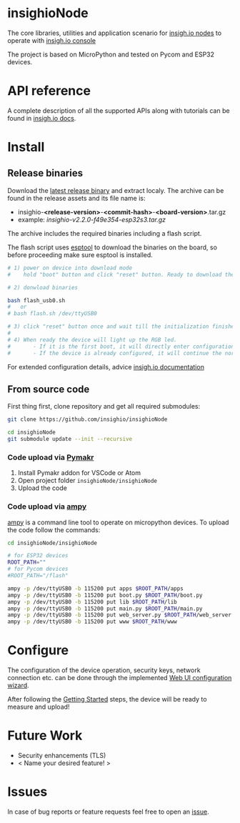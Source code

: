 # insighioNode

The core libraries, utilities and application scenario for [insigh.io nodes](https://insigh.io/iot-nodes/) to operate with [insigh.io console](https://console.insigh.io)

The project is based on MicroPython and tested on Pycom and ESP32 devices.

# API reference

A complete description of all the supported APIs along with tutorials can be found in [insigh.io docs](https://docs.insigh.io).

# Install

## Release binaries

Download the [latest release binary](https://github.com/insighio/insighioNode/releases) and extract localy. 
The archive can be found in the release assets and its file name is:
 * insighio-__\<release-version\>__-__\<commit-hash\>__-__\<board-version\>__.tar.gz
 * example: _insighio-v2.2.0-f49e354-esp32s3.tar.gz_
 
The archive includes the required binaries including a flash script. 

The flash script uses [esptool](https://github.com/espressif/esptool) to download the binaries on the board, so before proceeding make sure esptool is installed.

```bash
# 1) power on device into download mode
#    hold "boot" button and click "reset" button. Ready to download the binary

# 2) donwload binaries

bash flash_usb0.sh
#   or
# bash flash.sh /dev/ttyUSB0

# 3) click "reset" button once and wait till the initialization finishes. 
#
# 4) When ready the device will light up the RGB led. 
#       - If it is the first boot, it will directly enter configuration mode. 
#       - If the device is already configured, it will continue the normal execution circle.

```
For extended configuration details, advice [insigh.io documentation](https://docs.insigh.io/gettingstarted/configuration/)

## From source code
First thing first, clone repository and get all required submodules:

```bash
git clone https://github.com/insighio/insighioNode

cd insighioNode
git submodule update --init --recursive
```

### Code upload via [Pymakr](https://pycom.io/products/supported-networks/pymakr/)

1. Install Pymakr addon for VSCode or Atom
1. Open project folder `insighioNode/insighioNode`
1. Upload the code

### Code upload via [ampy](https://github.com/scientifichackers/ampy)

[ampy](https://github.com/scientifichackers/ampy) is a command line tool to operate on micropython devices. To upload the code follow the commands:

```bash
cd insighioNode/insighioNode

# for ESP32 devices
ROOT_PATH=""
# for Pycom devices
#ROOT_PATH="/flash"

ampy -p /dev/ttyUSB0 -b 115200 put apps $ROOT_PATH/apps
ampy -p /dev/ttyUSB0 -b 115200 put boot.py $ROOT_PATH/boot.py
ampy -p /dev/ttyUSB0 -b 115200 put lib $ROOT_PATH/lib
ampy -p /dev/ttyUSB0 -b 115200 put main.py $ROOT_PATH/main.py
ampy -p /dev/ttyUSB0 -b 115200 put web_server.py $ROOT_PATH/web_server.py
ampy -p /dev/ttyUSB0 -b 115200 put www $ROOT_PATH/www
```

# Configure

The configuration of the device operation, security keys, network connection etc. can be done through the implemented [Web UI configuration wizard](https://docs.insigh.io/gettingstarted/configuration/).

After following the [Getting Started](https://docs.insigh.io/gettingstarted/) steps, the device will be ready to measure and upload!

# Future Work

* Security enhancements (TLS)
* < Name your desired feature! >

# Issues

In case of bug reports or feature requests feel free to open an [issue](https://github.com/insighio/insighioNode/issues).
